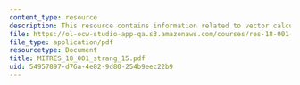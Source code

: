 ```yaml
---
content_type: resource
description: This resource contains information related to vector calculus.
file: https://ol-ocw-studio-app-qa.s3.amazonaws.com/courses/res-18-001-calculus-online-textbook-spring-2005/54957897d76a4e829d80254b9eec22b9_MITRES_18_001_strang_15.pdf
file_type: application/pdf
resourcetype: Document
title: MITRES_18_001_strang_15.pdf
uid: 54957897-d76a-4e82-9d80-254b9eec22b9
---
```

